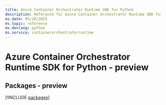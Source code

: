 ```yaml
---
title: Azure Container Orchestrator Runtime SDK for Python
description: Reference for Azure Container Orchestrator Runtime SDK for Python
ms.date: 05/28/2025
ms.topic: reference
ms.devlang: python
ms.service: containerorchestratorruntime
---
```

# Azure Container Orchestrator Runtime SDK for Python - preview
## Packages - preview
[!INCLUDE [packages](container-orchestrator-runtime-index.md)]